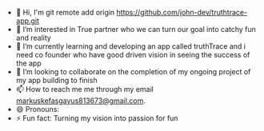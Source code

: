 - 👋 Hi, I'm git remote add origin https://github.com/john-dev/truthtrace-app.git
- 👀 I’m interested in True partner who we can turn our goal into catchy fun and reality 
- 🌱 I’m currently learning and developing an app called truthTrace and i need co founder who have good driven vision in seeing the success of the app
- 💞️ I’m looking to collaborate on the completion of my ongoing project of my app building to finish 
- 📫 How to reach me  me through my email markuskefasgayus813673@gmail.com.
- 😄 Pronouns:
- ⚡ Fun fact: Turning my vision into passion for fun

<!---
Solidtech81/Solidtech81 is a ✨ special ✨ repository because its `README.md` (this file) appears on your GitHub profile.
You can click the Preview link to take a look at your changes.
--->
